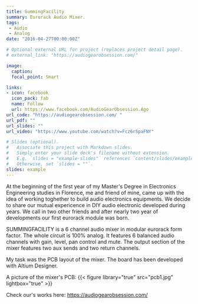 ```yaml
---
title: SummingFacility
summary: Eurorack Audio Mixer.
tags:
 - Audio
 - Analog
date: "2016-04-27T00:00:00Z"

# Optional external URL for project (replaces project detail page). 
# external_link: "https://audiogearobsession.com/"

image:
  caption: 
  focal_point: Smart

links:
- icon: facebook
  icon_pack: fab
  name: Follow
  url: https://www.facebook.com/AudioGearObsession.Ago
url_code: "https://audiogearobsession.com/ "
url_pdf: ""
url_slides: ""
url_video: "https://www.youtube.com/watch?v=Fcz6rSpaFNY"

# Slides (optional).
#   Associate this project with Markdown slides.
#   Simply enter your slide deck's filename without extension.
#   E.g. `slides = "example-slides"` references `content/slides/example-slides.md`.
#   Otherwise, set `slides = ""`.
slides: example
---
```

At the beginning of the first year of my Master's Degree in Electronics Engineering studies in Florence, me and friend of mine, came up with the idea of working toghether to build audio electronics equipments. 
We decide to share our mutual expericence in DIY audio electronic developed during years. We call in two other friends and after nearly two year of developments our first eurorack module was born.

SUMMINGFACILITY is a 6 channel audio mixer in modular eurorack form factor. The whole circuit is 100% analog. It features 6 
balanced audio channels with gain, level, pan control and mute. The output section of the mixer features two aux sends and two return channels.

My task was the PCB layout of the mixer. The board has been developed with Altium Designer.

A picture of the mixer's PCB:
{{< figure library="true" src="pcb1.jpg" lightbox="true" >}}

Check our's works here:
https://audiogearobsession.com/ 


